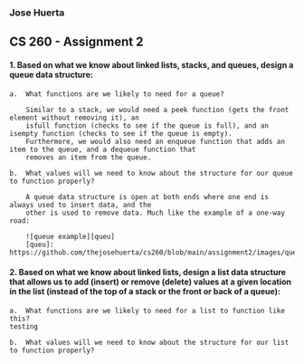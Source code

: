 ### Jose Huerta 
CS 260 -
Assignment 2
---
#### 1.  Based on what we know about linked lists, stacks, and queues, design a queue data structure:
    a.  What functions are we likely to need for a queue?
    
        Similar to a stack, we would need a peek function (gets the front element without removing it), an 
        isfull function (checks to see if the queue is full), and an isempty function (checks to see if the queue is empty). 
        Furthermore, we would also need an enqueue function that adds an item to the queue, and a dequeue function that 
        removes an item from the queue.
    
    b.  What values will we need to know about the structure for our queue to function properly?
    
        A queue data structure is open at both ends where one end is always used to insert data, and the 
        other is used to remove data. Much like the example of a one-way road:
        
        ![queue example][queu]
        [queu]: https://github.com/thejosehuerta/cs260/blob/main/assignment2/images/queue.jpg
        
        

#### 2.  Based on what we know about linked lists, design a list data structure that allows us to add (insert) or remove (delete) values at a given location in the list (instead of the top of a stack or the front or back of a queue):
    a.  What functions are we likely to need for a list to function like this?
    testing
    
    b.  What values will we need to know about the structure for our list to function properly?












